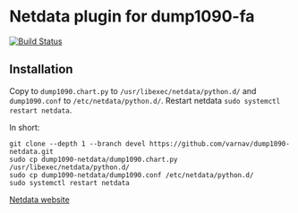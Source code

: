 # Netdata plugin for dump1090-fa
[![Build Status](https://travis-ci.org/varnav/dump1090-netdata.svg?branch=devel)](https://travis-ci.org/varnav/dump1090-netdata)

## Installation

Copy to `dump1090.chart.py` to `/usr/libexec/netdata/python.d/` and `dump1090.conf` to `/etc/netdata/python.d/`. Restart netdata `sudo systemctl restart netdata`.

In short:

```
git clone --depth 1 --branch devel https://github.com/varnav/dump1090-netdata.git
sudo cp dump1090-netdata/dump1090.chart.py /usr/libexec/netdata/python.d/
sudo cp dump1090-netdata/dump1090.conf /etc/netdata/python.d/
sudo systemctl restart netdata
```

[Netdata website](https://my-netdata.io/)

